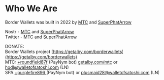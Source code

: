 # Who We Are

Border Wallets was built in 2022 by [MTC](https://bio.site/mtc) and [SuperPhatArrow](https://github.com/superphatarrow)<br>

Nostr - [MTC](https://nostrplebs.com/s/mtc) and [SuperPhatArrow](https://snort.social/p/npub1fguyv0p2whngcfzpdemjpganhmamp6ngwt26q35jcw0p368jmjkqy27896)<br>
Twitter - [MTC](https://twitter.com/ghostofmtc) and [SuperPhatArrow](https://twitter.com/superphatarrow)<br>

DONATE:<br>
Border Wallets project [https://getalby.com/borderwallets](https://getalby.com/borderwallets)<br>
MTC: [+roundfield87f](https://paynym.is/+roundfield87f) (PayNym bot) [getalby.com/mtc](https://getalby.com/mtc) or hodl@walletofsatoshi.com (LN)<br>
SPA [+purplefire896 ](https://paynym.is/+purplefire896) (PayNym bot) or plusmaid28@walletofsatoshi.com (LN)<br>
